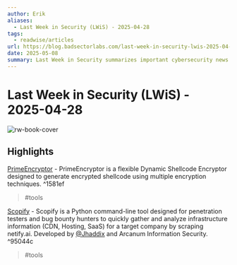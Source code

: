 ```yaml
---
author: Erik
aliases:
  - Last Week in Security (LWiS) - 2025-04-28
tags:
  - readwise/articles
url: https://blog.badsectorlabs.com/last-week-in-security-lwis-2025-04-28.html?__readwiseLocation=
date: 2025-05-08
summary: Last Week in Security summarizes important cybersecurity news and techniques from April 21 to April 28, 2025. Key highlights include a new signing key for Kali Linux users, Android phones set to reboot after three days of inactivity, and various phishing techniques targeting authentication systems. Additionally, new tools and exploits were introduced, including advanced phishing methods and vulnerabilities affecting DJI devices.
---
```

# Last Week in Security (LWiS) - 2025-04-28

![rw-book-cover](https://blog.badsectorlabs.com/images/lwis/lwis-04-28.png)

## Highlights


[PrimeEncryptor](https://github.com/dagowda/PrimeEncryptor) - PrimeEncryptor is a flexible Dynamic Shellcode Encryptor designed to generate encrypted shellcode using multiple encryption techniques. [](https://read.readwise.io/read/01jt2wy0pq083b3832hmt0q4k0) ^1581ef
> #tools 


[Scopify](https://github.com/Arcanum-Sec/Scopify) - Scopify is a Python command-line tool designed for penetration testers and bug bounty hunters to quickly gather and analyze infrastructure information (CDN, Hosting, SaaS) for a target company by scraping netify.ai. Developed by [@Jhaddix](https://x.com/Jhaddix) and Arcanum Information Security. [](https://read.readwise.io/read/01jt2wysyvyk3ax21jrr3ejkbz) ^95044c
> #tools 

